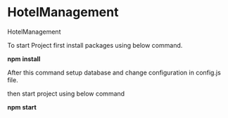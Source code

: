 # HotelManagement
HotelManagement

To start Project first install packages using below command.

 **npm install**
 
 
 After this command setup database and change configuration in config.js file.
 
 
 then start project using below command
 
 **npm start**
